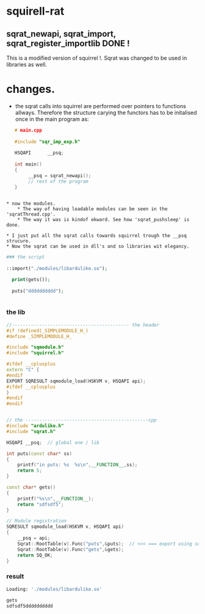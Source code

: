 # squirell-rat
## sqrat_newapi, sqrat_import, sqrat_register_importlib DONE !

This is a modified version of squirrel  !. 
Sqrat was changed to be used in libraries as well.

# changes.

   * the sqrat calls into squirrel are performed over pointers to functions allways. Therefore the structure 
   carying the functors has to be initalised once in the main program as:
   

```c++
   # main.cpp
   
   #include "sqr_imp_exp.h"
   
   HSQAPI      __psq;
   
   int main()
   {
        __psq = sqrat_newapi();
        // rest of the program
   }
   
```

    * now the modules. 
        * The way of having loadable modules can be seen in the 'sqratThread.cpp'. 
        * The way it was is kindof okward. See how 'sqrat_pushsleep' is done.
        
    * I just put all the sqrat calls towards squirrel trough the __psq strucure.
    * Now the sqrat can be used in dll's and so libraries wit elegancy.
  
  
```php
### the script
  
::import("./modules/libardulike.so");

  print(gets());
  
  puts("dddddddddd");
  
  ```


### the lib

```c++
//------------------------------------------- the header
#if !defined(_SIMPLEMODULE_H_)
#define _SIMPLEMODULE_H_

#include "sqmodule.h"
#include "squirrel.h"

#ifdef __cplusplus
extern "C" {
#endif
EXPORT SQRESULT sqmodule_load(HSKVM v, HSQAPI api);
#ifdef __cplusplus
}
#endif
#endif


// the ---------------------------------------------cpp
#include "ardulike.h"
#include "sqrat.h"

HSQAPI __psq;  // global one / lib

int puts(const char* ss)
{
    printf("in puts: %s  %s\n",__FUNCTION__,ss);
    return 5;
}

const char* gets()
{
    printf("%s\n",__FUNCTION__);
    return "sdfsdf5";
}

// Module registration
SQRESULT sqmodule_load(HSKVM v, HSQAPI api)
{
	__psq = api;
	Sqrat::RootTable(v).Func("puts",&puts);  // <<< === export using sqrat
	Sqrat::RootTable(v).Func("gets",&gets);
	return SQ_OK;
}

```
### result

```bash
Loading: './modules/libardulike.so'

gets
sdfsdf5dddddddddd

```
    














